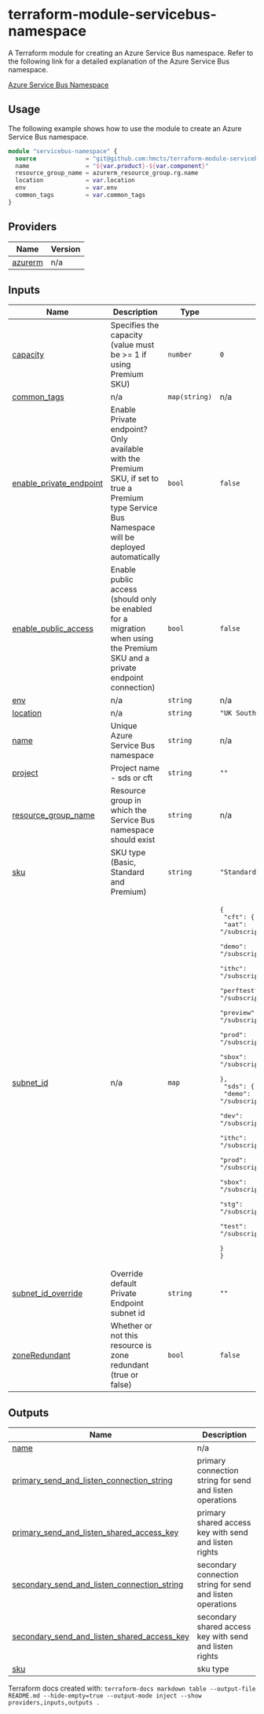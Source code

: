 # terraform-module-servicebus-namespace

A Terraform module for creating an Azure Service Bus namespace.
Refer to the following link for a detailed explanation of the Azure Service Bus namespace.

[Azure Service Bus Namespace](https://docs.microsoft.com/en-us/azure/service-bus-messaging/service-bus-messaging-overview)

## Usage

The following example shows how to use the module to create an Azure Service Bus namespace.

```terraform
module "servicebus-namespace" {
  source              = "git@github.com:hmcts/terraform-module-servicebus-namespace?ref=master"
  name                = "${var.product}-${var.component}"
  resource_group_name = azurerm_resource_group.rg.name
  location            = var.location
  env                 = var.env
  common_tags         = var.common_tags
}
```

<!-- BEGIN_TF_DOCS -->
## Providers

| Name | Version |
|------|---------|
| <a name="provider_azurerm"></a> [azurerm](#provider\_azurerm) | n/a |

## Inputs

| Name | Description | Type | Default | Required |
|------|-------------|------|---------|:--------:|
| <a name="input_capacity"></a> [capacity](#input\_capacity) | Specifies the capacity (value must be >= 1 if using Premium SKU) | `number` | `0` | no |
| <a name="input_common_tags"></a> [common\_tags](#input\_common\_tags) | n/a | `map(string)` | n/a | yes |
| <a name="input_enable_private_endpoint"></a> [enable\_private\_endpoint](#input\_enable\_private\_endpoint) | Enable Private endpoint? Only available with the Premium SKU, if set to true a Premium type Service Bus Namespace will be deployed automatically | `bool` | `false` | no |
| <a name="input_enable_public_access"></a> [enable\_public\_access](#input\_enable\_public\_access) | Enable public access (should only be enabled for a migration when using the Premium SKU and a private endpoint connection) | `bool` | `false` | no |
| <a name="input_env"></a> [env](#input\_env) | n/a | `string` | n/a | yes |
| <a name="input_location"></a> [location](#input\_location) | n/a | `string` | `"UK South"` | no |
| <a name="input_name"></a> [name](#input\_name) | Unique Azure Service Bus namespace | `string` | n/a | yes |
| <a name="input_project"></a> [project](#input\_project) | Project name - sds or cft | `string` | `""` | no |
| <a name="input_resource_group_name"></a> [resource\_group\_name](#input\_resource\_group\_name) | Resource group in which the Service Bus namespace should exist | `string` | n/a | yes |
| <a name="input_sku"></a> [sku](#input\_sku) | SKU type (Basic, Standard and Premium) | `string` | `"Standard"` | no |
| <a name="input_subnet_id"></a> [subnet\_id](#input\_subnet\_id) | n/a | `map` | <pre>{<br>  "cft": {<br>    "aat": "/subscriptions/1c4f0704-a29e-403d-b719-b90c34ef14c9/resourceGroups/core-infra-aat/providers/Microsoft.Network/virtualNetworks/core-infra-vnet-aat/subnets/core-infra-subnet-0-aat",<br>    "demo": "/subscriptions/1c4f0704-a29e-403d-b719-b90c34ef14c9/resourceGroups/core-infra-demo/providers/Microsoft.Network/virtualNetworks/core-infra-vnet-demo/subnets/core-infra-subnet-0-demo",<br>    "ithc": "/subscriptions/7a4e3bd5-ae3a-4d0c-b441-2188fee3ff1c/resourceGroups/core-infra-ithc/providers/Microsoft.Network/virtualNetworks/core-infra-vnet-ithc/subnets/core-infra-subnet-0-ithc",<br>    "perftest": "/subscriptions/7a4e3bd5-ae3a-4d0c-b441-2188fee3ff1c/resourceGroups/core-infra-perftest/providers/Microsoft.Network/virtualNetworks/core-infra-vnet-perftest/subnets/core-infra-subnet-0-perftest",<br>    "preview": "/subscriptions/1c4f0704-a29e-403d-b719-b90c34ef14c9/resourceGroups/core-infra-preview/providers/Microsoft.Network/virtualNetworks/core-infra-vnet-preview/subnets/core-infra-subnet-0-preview",<br>    "prod": "/subscriptions/8999dec3-0104-4a27-94ee-6588559729d1/resourceGroups/core-infra-prod/providers/Microsoft.Network/virtualNetworks/core-infra-vnet-prod/subnets/core-infra-subnet-0-prod",<br>    "sbox": "/subscriptions/bf308a5c-0624-4334-8ff8-8dca9fd43783/resourceGroups/core-infra-sandbox/providers/Microsoft.Network/virtualNetworks/core-infra-vnet-sandbox/subnets/core-infra-subnet-0-sandbox"<br>  },<br>  "sds": {<br>    "demo": "/subscriptions/c68a4bed-4c3d-4956-af51-4ae164c1957c/resourceGroups/ss-demo-network-rg/providers/Microsoft.Network/virtualNetworks/ss-demo-vnet/subnets/private-endpoints",<br>    "dev": "/subscriptions/867a878b-cb68-4de5-9741-361ac9e178b6/resourceGroups/ss-dev-network-rg/providers/Microsoft.Network/virtualNetworks/ss-dev-vnet/subnets/private-endpoints",<br>    "ithc": "/subscriptions/ba71a911-e0d6-4776-a1a6-079af1df7139/resourceGroups/ss-ithc-network-rg/providers/Microsoft.Network/virtualNetworks/ss-ithc-vnet/subnets/private-endpoints",<br>    "prod": "/subscriptions/5ca62022-6aa2-4cee-aaa7-e7536c8d566c/resourceGroups/ss-prod-network-rg/providers/Microsoft.Network/virtualNetworks/ss-prod-vnet/subnets/private-endpoints",<br>    "sbox": "/subscriptions/a8140a9e-f1b0-481f-a4de-09e2ee23f7ab/resourceGroups/ss-sbox-network-rg/providers/Microsoft.Network/virtualNetworks/ss-sbox-vnet/subnets/private-endpoints",<br>    "stg": "/subscriptions/74dacd4f-a248-45bb-a2f0-af700dc4cf68/resourceGroups/ss-stg-network-rg/providers/Microsoft.Network/virtualNetworks/ss-stg-vnet/subnets/private-endpoints",<br>    "test": "/subscriptions/3eec5bde-7feb-4566-bfb6-805df6e10b90/resourceGroups/ss-test-network-rg/providers/Microsoft.Network/virtualNetworks/ss-test-vnet/subnets/private-endpoints"<br>  }<br>}</pre> | no |
| <a name="input_subnet_id_override"></a> [subnet\_id\_override](#input\_subnet\_id\_override) | Override default Private Endpoint subnet id | `string` | `""` | no |
| <a name="input_zoneRedundant"></a> [zoneRedundant](#input\_zoneRedundant) | Whether or not this resource is zone redundant (true or false) | `bool` | `false` | no |

## Outputs

| Name | Description |
|------|-------------|
| <a name="output_name"></a> [name](#output\_name) | n/a |
| <a name="output_primary_send_and_listen_connection_string"></a> [primary\_send\_and\_listen\_connection\_string](#output\_primary\_send\_and\_listen\_connection\_string) | primary connection string for send and listen operations |
| <a name="output_primary_send_and_listen_shared_access_key"></a> [primary\_send\_and\_listen\_shared\_access\_key](#output\_primary\_send\_and\_listen\_shared\_access\_key) | primary shared access key with send and listen rights |
| <a name="output_secondary_send_and_listen_connection_string"></a> [secondary\_send\_and\_listen\_connection\_string](#output\_secondary\_send\_and\_listen\_connection\_string) | secondary connection string for send and listen operations |
| <a name="output_secondary_send_and_listen_shared_access_key"></a> [secondary\_send\_and\_listen\_shared\_access\_key](#output\_secondary\_send\_and\_listen\_shared\_access\_key) | secondary shared access key with send and listen rights |
| <a name="output_sku"></a> [sku](#output\_sku) | sku type |
<!-- END_TF_DOCS -->

Terraform docs created with: `terraform-docs markdown table --output-file README.md --hide-empty=true --output-mode inject --show providers,inputs,outputs .`
